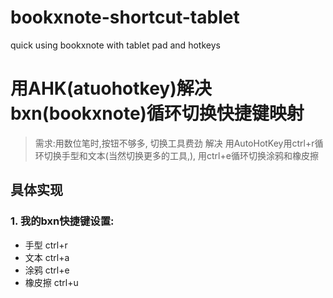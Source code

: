 # bookxnote-shortcut-tablet
quick using bookxnote with tablet pad and hotkeys
# 用AHK(atuohotkey)解决bxn(bookxnote)循环切换快捷键映射
> 需求:用数位笔时,按钮不够多, 切换工具费劲
> 解决 
>	用AutoHotKey用ctrl+r循环切换手型和文本(当然切换更多的工具,), 
> 	用ctrl+e循环切换涂鸦和橡皮擦
## 具体实现
### 1. 我的bxn快捷键设置:
* 手型 ctrl+r
* 文本 ctrl+a
* 涂鸦 ctrl+e
* 橡皮擦 ctrl+u

